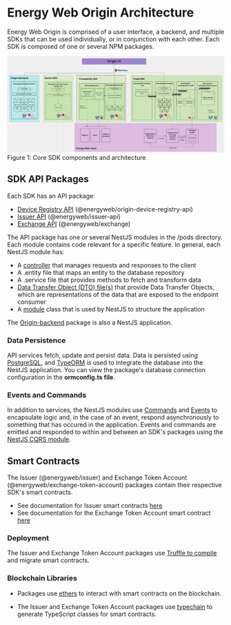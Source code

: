 # Energy Web Origin Architecture
Energy Web Origin is comprised of a user interface, a backend, and multiple SDKs that can be used individually, or in conjunction with each other. Each SDK is composed of one or several NPM packages. 

![origin-architecture](./images/panels/origin-architecture.png)
Figure 1: Core SDK components and architecture 

## SDK API Packages
Each SDK has an API package:  

- [Device Registry API](./device-registry/device-registry-api.md) (@energyweb/origin-device-registry-api)
- [Issuer API](./traceability/packages/issuer-api.md) (@energyweb/issuer-api)
- [Exchange API](./trade/exchange.md) (@energyweb/exchange)  

The API package has one or several NestJS modules in the /pods directory. Each module contains code relevant for a specific feature. In general, each NestJS module has:  

+ A [controller](https://docs.nestjs.com/controllers) that manages requests and responses to the client
+ A .entity file that maps an entity to the database repository
+ A .service file that provides methods to fetch and transform data
+ [Data Transfer Object (DTO) file(s)](https://docs.nestjs.com/controllers#request-payloads) that provide Data Transfer Objects, which are representations of the data that are exposed to the endpoint consumer  
+ A [module](https://docs.nestjs.com/modules) class that is used by NestJS to structure the application 

The [Origin-backend](./backend.md) package is also a NestJS application.

### Data Persistence
API services fetch, update and persist data. Data is persisted using [PostgreSQL](https://www.postgresql.org/), and [TypeORM](https://typeorm.io/#/) is used to integrate the database into the NestJS application. You can view the package's database connection configuration in the **ormconfig.ts file**. 

### Events and Commands
In addition to services, the NestJS modules use [Commands](https://docs.nestjs.com/recipes/cqrs#commands) and [Events](https://docs.nestjs.com/recipes/cqrs#events) to encapsulate logic and, in the case of an event, respond asynchronously to something that has occured in the application. Events and commands are emitted and responded to within and between an SDK's packages using the [NestJS CQRS module](https://docs.nestjs.com/recipes/cqrs). 


## Smart Contracts
The Issuer (@energyweb/issuer) and Exchange Token Account (@energyweb/exchange-token-account) packages contain their respective SDK's smart contracts. 

- See documentation for Issuer smart contracts [here](./traceability/contracts/Issuer.md#smart-contracts)
- See documentation for the Exchange Token Account smart contract [here](./trade/exchange-token-account.md)

### Deployment
The Issuer and Exchange Token Account packages use [Truffle to compile](https://trufflesuite.com/docs/truffle/getting-started/compiling-contracts.html) and migrate smart contracts. 

### Blockchain Libraries
- Packages use [ethers](https://docs.ethers.io/v5/) to interact with smart contracts on the blockchain.  

- The Issuer and Exchange Token Account packages use [typechain](https://github.com/dethcrypto/TypeChain#readme) to generate TypeScript classes for smart contracts.

